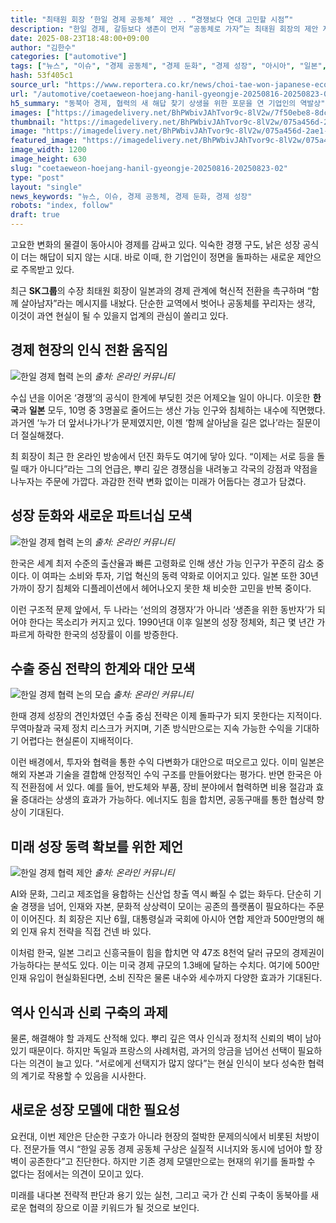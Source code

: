 ```yaml
---
title: "최태원 회장 ‘한일 경제 공동체’ 제안 .. “경쟁보다 연대 고민할 시점”"
description: "한일 경제, 갈등보다 생존이 먼저 “공동체로 가자”는 최태원 회장의 제안 저성장 시대, 전략적 결단 요구돼 ..."
date: 2025-08-23T18:48:00+09:00
author: "김한수"
categories: ["automotive"]
tags: ["뉴스", "이슈", "경제 공동체", "경제 둔화", "경제 성장", "아시아", "일본", "최태원", "한국", "생존연대전략", "초고령사회솔루션"]
hash: 53f405c1
source_url: "https://www.reportera.co.kr/news/choi-tae-won-japanese-economic-community/"
url: "/automotive/coetaeweon-hoejang-hanil-gyeongje-20250816-20250823-02/"
h5_summary: "동북아 경제, 협력의 새 해답 찾기 상생을 위한 포문을 연 기업인의 역발상"
images: ["https://imagedelivery.net/BhPWbivJAhTvor9c-8lV2w/7f50ebe8-8dc2-48e7-7139-e627a3395b00/public", "https://imagedelivery.net/BhPWbivJAhTvor9c-8lV2w/81135846-c8ff-44c7-f3f4-c7b38fb8d400/public", "https://imagedelivery.net/BhPWbivJAhTvor9c-8lV2w/55b30637-7a7c-4856-f33e-4286591a4e00/public", "https://imagedelivery.net/BhPWbivJAhTvor9c-8lV2w/896eb106-af45-4cdb-e9e0-984b8cb7ce00/public", "https://imagedelivery.net/BhPWbivJAhTvor9c-8lV2w/075a456d-2ae1-4bd2-e0bc-ad95de4b4200/public"]
thumbnail: "https://imagedelivery.net/BhPWbivJAhTvor9c-8lV2w/075a456d-2ae1-4bd2-e0bc-ad95de4b4200/public"
image: "https://imagedelivery.net/BhPWbivJAhTvor9c-8lV2w/075a456d-2ae1-4bd2-e0bc-ad95de4b4200/public"
featured_image: "https://imagedelivery.net/BhPWbivJAhTvor9c-8lV2w/075a456d-2ae1-4bd2-e0bc-ad95de4b4200/public"
image_width: 1200
image_height: 630
slug: "coetaeweon-hoejang-hanil-gyeongje-20250816-20250823-02"
type: "post"
layout: "single"
news_keywords: "뉴스, 이슈, 경제 공동체, 경제 둔화, 경제 성장"
robots: "index, follow"
draft: true
---
```


고요한 변화의 물결이 동아시아 경제를 감싸고 있다. 익숙한 경쟁 구도, 낡은 성장 공식이 더는 해답이 되지 않는 시대. 바로 이때, 한 기업인이 정면을 돌파하는 새로운 제안으로 주목받고 있다.

최근 **SK그룹**의 수장 최태원 회장이 일본과의 경제 관계에 혁신적 전환을 촉구하며 “함께 살아남자”라는 메시지를 내놨다. 단순한 교역에서 벗어나 공동체를 꾸리자는 생각, 이것이 과연 현실이 될 수 있을지 업계의 관심이 쏠리고 있다.

## 경제 현장의 인식 전환 움직임

![한일 경제 협력 논의](https://imagedelivery.net/BhPWbivJAhTvor9c-8lV2w/55b30637-7a7c-4856-f33e-4286591a4e00/public)
*출처: 온라인 커뮤니티*


수십 년을 이어온 ‘경쟁’의 공식이 한계에 부딪힌 것은 어제오늘 일이 아니다. 이웃한 **한국**과 **일본** 모두, 10명 중 3명꼴로 줄어드는 생산 가능 인구와 침체하는 내수에 직면했다. 과거엔 ‘누가 더 앞서나가나’가 문제였지만, 이젠 ‘함께 살아남을 길은 없나’라는 질문이 더 절실해졌다.

최 회장이 최근 한 온라인 방송에서 던진 화두도 여기에 닿아 있다. “이제는 서로 등을 돌릴 때가 아니다”라는 그의 언급은, 뿌리 깊은 경쟁심을 내려놓고 각국의 강점과 약점을 나누자는 주문에 가깝다. 과감한 전략 변화 없이는 미래가 어둡다는 경고가 담겼다.

## 성장 둔화와 새로운 파트너십 모색

![한일 경제 협력 논의](https://imagedelivery.net/BhPWbivJAhTvor9c-8lV2w/81135846-c8ff-44c7-f3f4-c7b38fb8d400/public)
*출처: 온라인 커뮤니티*


한국은 세계 최저 수준의 출산율과 빠른 고령화로 인해 생산 가능 인구가 꾸준히 감소 중이다. 이 여파는 소비와 투자, 기업 혁신의 동력 약화로 이어지고 있다. 일본 또한 30년 가까이 장기 침체와 디플레이션에서 헤어나오지 못한 채 비슷한 고민을 반복 중이다.

이런 구조적 문제 앞에서, 두 나라는 ‘선의의 경쟁자’가 아니라 ‘생존을 위한 동반자’가 되어야 한다는 목소리가 커지고 있다. 1990년대 이후 일본의 성장 정체와, 최근 몇 년간 가파르게 하락한 한국의 성장률이 이를 방증한다.

## 수출 중심 전략의 한계와 대안 모색

![한일 경제 협력 논의 모습](https://imagedelivery.net/BhPWbivJAhTvor9c-8lV2w/7f50ebe8-8dc2-48e7-7139-e627a3395b00/public)
*출처: 온라인 커뮤니티*


한때 경제 성장의 견인차였던 수출 중심 전략은 이제 돌파구가 되지 못한다는 지적이다. 무역마찰과 국제 정치 리스크가 커지며, 기존 방식만으로는 지속 가능한 수익을 기대하기 어렵다는 현실론이 지배적이다.

이런 배경에서, 투자와 협력을 통한 수익 다변화가 대안으로 떠오르고 있다. 이미 일본은 해외 자본과 기술을 결합해 안정적인 수익 구조를 만들어왔다는 평가다. 반면 한국은 아직 전환점에 서 있다. 예를 들어, 반도체와 부품, 장비 분야에서 협력하면 비용 절감과 효율 증대라는 상생의 효과가 가능하다. 에너지도 힘을 합치면, 공동구매를 통한 협상력 향상이 기대된다.

## 미래 성장 동력 확보를 위한 제언

![한일 경제 협력 제안](https://imagedelivery.net/BhPWbivJAhTvor9c-8lV2w/896eb106-af45-4cdb-e9e0-984b8cb7ce00/public)
*출처: 온라인 커뮤니티*


AI와 문화, 그리고 제조업을 융합하는 신산업 창출 역시 빠질 수 없는 화두다. 단순히 기술 경쟁을 넘어, 인재와 자본, 문화적 상상력이 모이는 공존의 플랫폼이 필요하다는 주문이 이어진다. 최 회장은 지난 6월, 대통령실과 국회에 아시아 연합 제안과 500만명의 해외 인재 유치 전략을 직접 건넨 바 있다.

이처럼 한국, 일본 그리고 신흥국들이 힘을 합치면 약 47조 8천억 달러 규모의 경제권이 가능하다는 분석도 있다. 이는 미국 경제 규모의 1.3배에 달하는 수치다. 여기에 500만 인재 유입이 현실화된다면, 소비 진작은 물론 내수와 세수까지 다양한 효과가 기대된다.

## 역사 인식과 신뢰 구축의 과제

물론, 해결해야 할 과제도 산적해 있다. 뿌리 깊은 역사 인식과 정치적 신뢰의 벽이 남아 있기 때문이다. 하지만 독일과 프랑스의 사례처럼, 과거의 앙금을 넘어선 선택이 필요하다는 의견이 늘고 있다. “서로에게 선택지가 많지 않다”는 현실 인식이 보다 성숙한 협력의 계기로 작용할 수 있음을 시사한다.

## 새로운 성장 모델에 대한 필요성

요컨대, 이번 제안은 단순한 구호가 아니라 현장의 절박한 문제의식에서 비롯된 처방이다. 전문가들 역시 “한일 공동 경제 공동체 구상은 실질적 시너지와 동시에 넘어야 할 장벽이 공존한다”고 진단한다. 하지만 기존 경제 모델만으로는 현재의 위기를 돌파할 수 없다는 점에서는 의견이 모이고 있다.

미래를 내다본 전략적 판단과 용기 있는 실천, 그리고 국가 간 신뢰 구축이 동북아를 새로운 협력의 장으로 이끌 키워드가 될 것으로 보인다.
